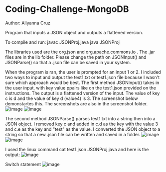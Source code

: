 # Coding-Challenge-MongoDB
Author: Allyanna Cruz

Program that inputs a JSON object and outputs a flattened version.

To compile and run:
javac JSONProj.java
java JSONProj

The libraries used are the org.json and org.apache.commons.io .
The .jar files are in the lib folder.
Please change the path on JSONInput() and JSONParse() so that a .json file can be saved in your system.

When the program is ran, the user is prompted for an input 1 or 2.
I included two ways to input and output the test1.txt or test1.json file because I wasn't sure which approach would be best.
The first method JSONInput() takes in the user input, with key value ppairs like on the test1.json provided on the instructions.
The output is a flattened version of the input.
The value of key c is d and the value of key d (value4) is 3.
The screenshot below demonstartes this. The screenshots are also in the screenshot folder.
![image](https://user-images.githubusercontent.com/55791523/113771329-22483200-971b-11eb-9f24-a2a55aaf2645.png)
![image](https://user-images.githubusercontent.com/55791523/113771369-2ecc8a80-971b-11eb-88a7-72f8df719c21.png)



The second method JSONParse() parses test1.txt into a string then into a JSON object. 
I removed key c and added in c.d as the key with the value 3 and c.e as the key and "test" as the value. 
I converted the JSON object to a string so that a new .json file can be written and saved in a folder.
![image](https://user-images.githubusercontent.com/55791523/113771397-37bd5c00-971b-11eb-8ca6-b897d3ac3d13.png)
![image](https://user-images.githubusercontent.com/55791523/113771415-3db33d00-971b-11eb-8e1e-a1411a501353.png)



I used the linux command cat test1.json JSONProj.java and here is the output:
![image](https://user-images.githubusercontent.com/55791523/113771448-473ca500-971b-11eb-8f97-3da2b74c72b8.png)

Switch statement
![image](https://user-images.githubusercontent.com/55791523/113771485-54599400-971b-11eb-8229-56ca3491f88f.png)




